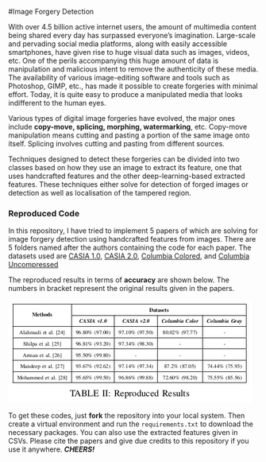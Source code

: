#Image Forgery Detection

With over 4.5 billion active internet users, the amount of multimedia content being shared every day has surpassed everyone’s imagination. Large-scale and pervading social media platforms, along with easily accessible smartphones, have given rise to huge visual data such as images, videos, etc. One of the perils accompanying this huge amount of data is manipulation and malicious intent to remove the authenticity
of these media. The availability of various image-editing software and tools such as Photoshop, GIMP, etc., has made it possible to create forgeries with minimal effort. Today, it is quite easy to produce a manipulated media that looks indifferent to the human eyes. 

Various types of digital image forgeries have evolved, the major ones include **copy-move, splicing, morphing, watermarking**, etc. Copy-move manipulation means cutting and pasting a portion of the same image onto itself. Splicing involves cutting and pasting from different sources.

Techniques designed to detect these forgeries can be divided into two classes based on how they use an image to extract its feature, one that uses handcrafted features and the other deep-learning-based extracted features. These techniques either solve for detection of forged images or detection as well as localisation of the tampered region.

### Reproduced Code
In this repository, I have tried to implement 5 papers of which are solving for image forgery detection using handcrafted features from images.
There are 5 folders named after the authors containing the code for each paper. The datasets used are [CASIA 1.0](https://github.com/namtpham/casia1groundtruth), [CASIA 2.0](https://github.com/namtpham/casia2groundtruth), [Columbia Colored](https://www.ee.columbia.edu/ln/dvmm/downloads/AuthSplicedDataSet/AuthSplicedDataSet.htm), and [Columbia Uncompressed](https://www.ee.columbia.edu/ln/dvmm/downloads/authsplcuncmp/)

The reproduced results in terms of **accuracy** are shown below. The numbers in bracket represent the original results given in the papers.

![Reproduced Result](./results.png)


To get these codes, just **fork** the repository into your local system. Then create a virtual environment and run the `requirements.txt` to download the necessary packages. You can also use the extracted features given in CSVs. Please cite the papers and give due credits to this repository if you use it anywhere. ***CHEERS!***

